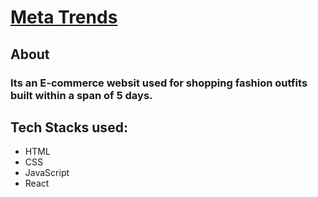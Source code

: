 <h1><a href="https://agile-wheel-3721.netlify.app/">Meta Trends</a></h1>
<h2>About</h2>
<h3>Its an E-commerce websit used for shopping fashion outfits built within a span of 5 days.</h3>
<h2>Tech Stacks used:</h2>
<ul>
<li>HTML</li>
<li>CSS</li>
<li>JavaScript</li>
<li>React</li>
</ul>


 
